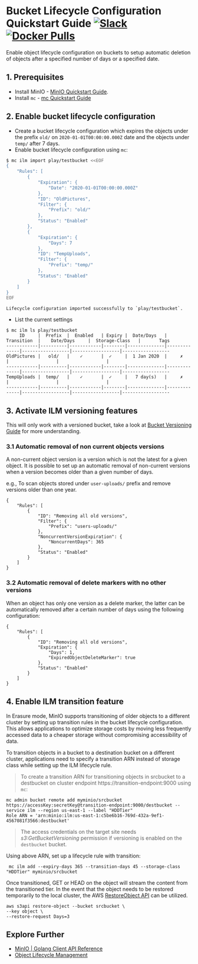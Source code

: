 # Bucket Lifecycle Configuration Quickstart Guide [![Slack](https://slack.min.io/slack?type=svg)](https://slack.min.io) [![Docker Pulls](https://img.shields.io/docker/pulls/minio/minio.svg?maxAge=604800)](https://hub.docker.com/r/minio/minio/)

Enable object lifecycle configuration on buckets to setup automatic deletion of objects after a specified number of days or a specified date.

## 1. Prerequisites
- Install MinIO - [MinIO Quickstart Guide](https://docs.min.io/docs/minio-quickstart-guide).
- Install `mc` - [mc Quickstart Guide](https://docs.minio.io/docs/minio-client-quickstart-guide.html)

## 2. Enable bucket lifecycle configuration

- Create a bucket lifecycle configuration which expires the objects under the prefix `old/` on `2020-01-01T00:00:00.000Z` date and the objects under `temp/` after 7 days.
- Enable bucket lifecycle configuration using `mc`:

```sh
$ mc ilm import play/testbucket <<EOF
{
    "Rules": [
        {
            "Expiration": {
                "Date": "2020-01-01T00:00:00.000Z"
            },
            "ID": "OldPictures",
            "Filter": {
                "Prefix": "old/"
            },
            "Status": "Enabled"
        },
        {
            "Expiration": {
                "Days": 7
            },
            "ID": "TempUploads",
            "Filter": {
                "Prefix": "temp/"
            },
            "Status": "Enabled"
        }
    ]
}
EOF
```

```
Lifecycle configuration imported successfully to `play/testbucket`.
```

- List the current settings
```
$ mc ilm ls play/testbucket
     ID     |  Prefix  |  Enabled   | Expiry |  Date/Days   |  Transition  |    Date/Days     |  Storage-Class   |       Tags
------------|----------|------------|--------|--------------|--------------|------------------|------------------|------------------
OldPictures |   old/   |    ✓       |  ✓     |  1 Jan 2020  |     ✗        |                  |                  |
------------|----------|------------|--------|--------------|--------------|------------------|------------------|------------------
TempUploads |  temp/   |    ✓       |  ✓     |   7 day(s)   |     ✗        |                  |                  |
------------|----------|------------|--------|--------------|--------------|------------------|------------------|------------------
```

## 3. Activate ILM versioning features

This will only work with a versioned bucket, take a look at [Bucket Versioning Guide](https://docs.min.io/docs/minio-bucket-versioning-guide.html) for more understanding.

### 3.1 Automatic removal of non current objects versions

A non-current object version is a version which is not the latest for a given object. It is possible to set up an automatic removal of non-current versions when a version becomes older than a given number of days.

e.g., To scan objects stored under `user-uploads/` prefix and remove versions older than one year.
```
{
    "Rules": [
        {
            "ID": "Removing all old versions",
            "Filter": {
                "Prefix": "users-uploads/"
            },
            "NoncurrentVersionExpiration": {
                "NoncurrentDays": 365
            },
            "Status": "Enabled"
        }
    ]
}
```

### 3.2 Automatic removal of delete markers with no other versions

When an object has only one version as a delete marker, the latter can be automatically removed after a certain number of days using the following configuration:

```
{
    "Rules": [
        {
            "ID": "Removing all old versions",
            "Expiration": {
                "Days": 1,
                "ExpiredObjectDeleteMarker": true
            },
            "Status": "Enabled"
        }
    ]
}
```

## 4. Enable ILM transition feature

In Erasure mode, MinIO supports transitioning of older objects to a different cluster by setting up transition rules in the bucket lifecycle configuration. This allows applications to optimize storage costs by moving less frequently accessed data to a cheaper storage without compromising accessibility of data.

To transition objects in a bucket to a destination bucket on a different cluster, applications need to specify a transition ARN instead of storage class while setting up the ILM lifecycle rule.

>To create a transition ARN for transitioning objects in srcbucket to a destbucket on cluster endpoint https://transition-endpoint:9000 using `mc`:

```
mc admin bucket remote add myminio/srcbucket https://accessKey:secretKey@transition-endpoint:9000/destbucket --service ilm --region us-east-1 --label "HDDTier"
Role ARN = 'arn:minio:ilm:us-east-1:c5be6b16-769d-432a-9ef1-4567081f3566:destbucket'
```
> The access credentials on the target site needs *s3:GetBucketVersioning* permission if versioning is enabled on the `destbucket` bucket.

Using above ARN, set up a lifecycle rule with transition:
```
 mc ilm add --expiry-days 365 --transition-days 45 --storage-class "HDDTier" myminio/srcbucket
```

Once transitioned, GET or HEAD on the object will stream the content from the transitioned tier. In the event that the object needs to be restored temporarily to the local cluster, the AWS [RestoreObject API](https://docs.aws.amazon.com/AmazonS3/latest/API/API_RestoreObject.html) can be utilized.

```
aws s3api restore-object --bucket srcbucket \
--key object \
--restore-request Days=3
```

## Explore Further
- [MinIO | Golang Client API Reference](https://docs.min.io/docs/golang-client-api-reference.html#SetBucketLifecycle)
- [Object Lifecycle Management](https://docs.aws.amazon.com/AmazonS3/latest/dev/object-lifecycle-mgmt.html)
